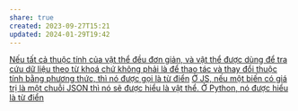 ```yaml
---
share: true
created: 2023-09-27T15:21
updated: 2024-01-29T19:42
---
```


[Nếu tất cả thuộc tính của vật thể đều đơn giản, và vật thể được dùng để tra cứu dữ liệu theo từ khoá chứ không phải là để thao tác và thay đổi thuộc tính bằng phương thức, thì nó được gọi là từ điển](../L%E1%BA%ADp%20tr%C3%ACnh%20h%C6%B0%E1%BB%9Bng%20v%E1%BA%ADt%20th%E1%BB%83/Kh%C3%A1i%20ni%E1%BB%87m%20c%C6%A1%20b%E1%BA%A3n/V%E1%BA%ADt%20th%E1%BB%83/T%E1%BB%AB%20%C4%91i%E1%BB%83n%20l%C3%A0%20v%E1%BA%ADt%20th%E1%BB%83%20%C4%91%C6%B0%E1%BB%A3c%20d%C3%B9ng%20%C4%91%E1%BB%83%20tra%20c%E1%BB%A9u%20d%E1%BB%AF%20li%E1%BB%87u%20theo%20t%E1%BB%AB%20kho%C3%A1%20ch%E1%BB%A9%20kh%C3%B4ng%20ph%E1%BA%A3i%20l%C3%A0%20%C4%91%E1%BB%83%20thao%20t%C3%A1c%20v%C3%A0%20thay%20%C4%91%E1%BB%95i%20thu%E1%BB%99c%20t%C3%ADnh%20b%E1%BA%B1ng%20ph%C6%B0%C6%A1ng%20th%E1%BB%A9c.md)
[Ở JS, nếu một biến có giá trị là một chuỗi JSON thì nó sẽ được hiểu là vật thể. Ở Python, nó được hiểu là từ điển](./Kh%C3%A1c%20bi%E1%BB%87t%20gi%E1%BB%AFa%20JS%20v%C3%A0%20Python/V%E1%BB%81%20m%E1%BA%B7t%20k%E1%BB%B9%20thu%E1%BA%ADt/%E1%BB%9E%20JS,%20n%E1%BA%BFu%20m%E1%BB%99t%20bi%E1%BA%BFn%20c%C3%B3%20gi%C3%A1%20tr%E1%BB%8B%20l%C3%A0%20m%E1%BB%99t%20chu%E1%BB%97i%20JSON%20th%C3%AC%20n%C3%B3%20s%E1%BA%BD%20%C4%91%C6%B0%E1%BB%A3c%20hi%E1%BB%83u%20l%C3%A0%20v%E1%BA%ADt%20th%E1%BB%83.%20%E1%BB%9E%20Python,%20n%C3%B3%20%C4%91%C6%B0%E1%BB%A3c%20hi%E1%BB%83u%20l%C3%A0%20t%E1%BB%AB%20%C4%91i%E1%BB%83n.md)